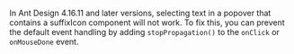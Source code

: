 In Ant Design 4.16.11 and later versions, selecting text in a popover that contains a suffixIcon component will not work. To fix this, you can prevent the default event handling by adding `stopPropagation()` to the `onClick` or `onMouseDone` event.
